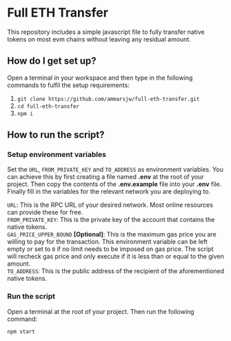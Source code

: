 # Full ETH Transfer

This repository includes a simple javascript file to fully transfer native tokens on most evm chains without leaving any residual amount.

## How do I get set up?

Open a terminal in your workspace and then type in the following commands to fulfil the setup requirements:

1. `git clone https://github.com/ammarsjw/full-eth-transfer.git`
2. `cd full-eth-transfer`
3. `npm i`

## How to run the script?

### Setup environment variables

Set the `URL`, `FROM_PRIVATE_KEY` and `TO_ADDRESS` as environment variables. You can achieve this by first creating a file named **.env** at the root of your project. Then copy the contents of the **.env.example** file into your **.env** file. Finally fill in the variables for the relevant network you are deploying to.

`URL`: This is the RPC URL of your desired network. Most online resources can provide these for free.<br>
`FROM_PRIVATE_KEY`: This is the private key of the account that contains the native tokens.<br>
`GAS_PRICE_UPPER_BOUND` **[Optional]**: This is the maximum gas price you are willing to pay for the transaction. This environment variable can be left empty or set to `0` if no limit needs to be imposed on gas price. The script will recheck gas price and only execute if it is less than or equal to the given amount.<br>
`TO_ADDRESS`: This is the public address of the recipient of the aforementioned native tokens.

### Run the script

Open a terminal at the root of your project. Then run the following command:

`npm start`
